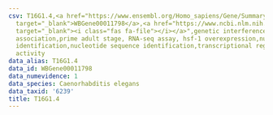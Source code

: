 ```yaml
---
csv: T16G1.4,<a href="https://www.ensembl.org/Homo_sapiens/Gene/Summary?db=core;g=WBGene00011798"
  target="_blank">WBGene00011798</a>,<a href="https://www.ncbi.nlm.nih.gov/pubmed/30894454"
  target="_blank"><i class="fas fa-file"></i></a>",genetic interference,functional
  association,prime adult stage, RNA-seq assay, hsf-1 overexpression,nucleotide sequence
  identification,nucleotide sequence identification,transcriptional regulation,up-regulates
  activity
data_alias: T16G1.4
data_id: WBGene00011798
data_numevidence: 1
data_species: Caenorhabditis elegans
data_taxid: '6239'
title: T16G1.4
---
```


